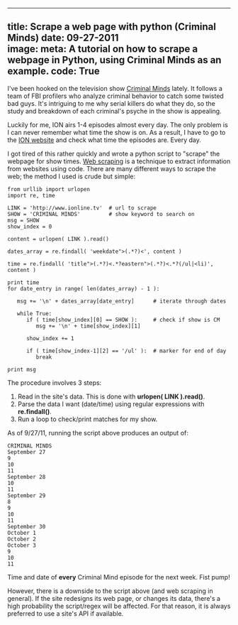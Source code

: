 ----
title: Scrape a web page with python (Criminal Minds)
date: 09-27-2011    
image:
meta: A tutorial on how to scrape a webpage in Python, using Criminal Minds as an example.
code: True
----

I've been hooked on the television show [Criminal Minds][1] lately. It follows a team of FBI profilers who analyze criminal behavior to catch some twisted bad guys. It's intriguing to me why serial killers do what they do, so the study and breakdown of each criminal's psyche in the show is appealing.

Luckily for me, ION airs 1-4 episodes almost every day. The only problem is I can never remember what time the show is on. As a result, I have to go to the [ION website][2] and check what time the episodes are. Every day.

I got tired of this rather quickly and wrote a python script to "scrape" the webpage for show times. [Web scraping][3] is a technique to extract information from websites using code. There are many different ways to scrape the web; the method I used is crude but simple:

<pre><code class=language-python>from urllib import urlopen
import re, time

LINK = 'http://www.ionline.tv'  # url to scrape
SHOW = 'CRIMINAL MINDS'         # show keyword to search on
msg = SHOW
show_index = 0

content = urlopen( LINK ).read()

dates_array = re.findall( 'weekdate">(.*?)&lt;', content )

time = re.findall( 'title">(.*?)&lt;.*?eastern">(.*?)&lt;.*?(/ul|&lt;li)', content )

print time
for date_entry in range( len(dates_array) - 1 ):

   msg += '\n' + dates_array[date_entry]      # iterate through dates

   while True:                         
      if ( time[show_index][0] == SHOW ):     # check if show is CM
         msg += '\n' + time[show_index][1]

      show_index += 1

      if ( time[show_index-1][2] == '/ul' ):  # marker for end of day
         break

print msg
</code></pre>

The procedure involves 3 steps:

1. Read in the site's data. This is done with **urlopen( LINK ).read()**.
2. Parse the data I want (date/time) using regular expressions with **re.findall()**.
3. Run a loop to check/print matches for my show.

As of 9/27/11, running the script above produces an output of:

<pre><code class=language-python>CRIMINAL MINDS
September 27
9
10
11
September 28
10
11
September 29
8
9
10
11
September 30
October 1
October 2
October 3
9
10
11
</code></pre>

Time and date of **every** Criminal Mind episode for the next week. Fist pump!

However, there is a downside to the script above (and web scraping in general). If the site redesigns its web page, or changes its data, there's a high probability the script/regex will be affected. For that reason, it is always preferred to use a site's API if available.

[1]: http://en.wikipedia.org/wiki/Criminal_Minds
[2]: http://www.iontelevision.com/
[3]: http://en.wikipedia.org/wiki/Web_scraping
